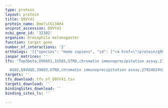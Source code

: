 ```yaml
---
type: protein
layout: protein
title: Q9VY41
protein_name: Dmel\CG13404
uniprot_accession: Q9VY41
ncbi_gene_id: '32382'
organism: Drosophila melanogaster
function: target gene
number_of_interactions: '2'
orthologs: '[{"species": "Homo sapiens", "id": ["<a href=\"/protein/q9hbl7\">Q9HBL7</a>"]}, {"species": "Danio rerio", "id": ["Q499A2"]}, {"species": "Mus musculus", "id": ["<a href=\"/protein/q9d3p8\">Q9D3P8</a>"]}, {"species": "Rattus norvegicus", "id": ["<a href=\"/protein/d4acn8\">D4ACN8</a>"]}]'
jaspar_matrices: ''
tfs: 'Top3beta,O96651,31565,GTRD,chromatin immunoprecipitation assay,27924024%5Buid%5D,No

  AGO2,Q9VUQ5,39683,GTRD,chromatin immunoprecipitation assay,27924024%5Buid%5D,No'
targets: ''
tfs_download: tfs_of_Q9VY41.tsv
targets_download: ''
bindingSites_download: ''
binding_sites_ls: ''

---
```

